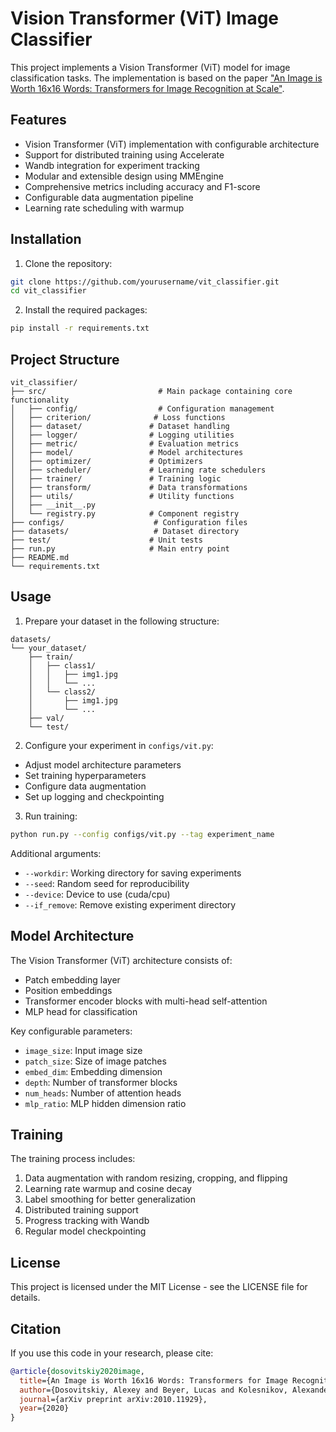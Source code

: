 # Vision Transformer (ViT) Image Classifier

This project implements a Vision Transformer (ViT) model for image classification tasks. The implementation is based on the paper ["An Image is Worth 16x16 Words: Transformers for Image Recognition at Scale"](https://arxiv.org/abs/2010.11929).

## Features

- Vision Transformer (ViT) implementation with configurable architecture
- Support for distributed training using Accelerate
- Wandb integration for experiment tracking
- Modular and extensible design using MMEngine
- Comprehensive metrics including accuracy and F1-score
- Configurable data augmentation pipeline
- Learning rate scheduling with warmup

## Installation

1. Clone the repository:
```bash
git clone https://github.com/yourusername/vit_classifier.git
cd vit_classifier
```

2. Install the required packages:
```bash
pip install -r requirements.txt
```

## Project Structure

```
vit_classifier/
├── src/                         # Main package containing core functionality
│   ├── config/                  # Configuration management
│   ├── criterion/              # Loss functions
│   ├── dataset/               # Dataset handling
│   ├── logger/                # Logging utilities
│   ├── metric/                # Evaluation metrics
│   ├── model/                 # Model architectures
│   ├── optimizer/             # Optimizers
│   ├── scheduler/             # Learning rate schedulers
│   ├── trainer/               # Training logic
│   ├── transform/             # Data transformations
│   ├── utils/                 # Utility functions
│   ├── __init__.py
│   └── registry.py            # Component registry
├── configs/                    # Configuration files
├── datasets/                   # Dataset directory
├── test/                      # Unit tests
├── run.py                     # Main entry point
├── README.md
└── requirements.txt
```

## Usage

1. Prepare your dataset in the following structure:
```
datasets/
└── your_dataset/
    ├── train/
    │   ├── class1/
    │   │   ├── img1.jpg
    │   │   └── ...
    │   └── class2/
    │       ├── img1.jpg
    │       └── ...
    ├── val/
    └── test/
```

2. Configure your experiment in `configs/vit.py`:
- Adjust model architecture parameters
- Set training hyperparameters
- Configure data augmentation
- Set up logging and checkpointing

3. Run training:
```bash
python run.py --config configs/vit.py --tag experiment_name
```

Additional arguments:
- `--workdir`: Working directory for saving experiments
- `--seed`: Random seed for reproducibility
- `--device`: Device to use (cuda/cpu)
- `--if_remove`: Remove existing experiment directory

## Model Architecture

The Vision Transformer (ViT) architecture consists of:
- Patch embedding layer
- Position embeddings
- Transformer encoder blocks with multi-head self-attention
- MLP head for classification

Key configurable parameters:
- `image_size`: Input image size
- `patch_size`: Size of image patches
- `embed_dim`: Embedding dimension
- `depth`: Number of transformer blocks
- `num_heads`: Number of attention heads
- `mlp_ratio`: MLP hidden dimension ratio

## Training

The training process includes:
1. Data augmentation with random resizing, cropping, and flipping
2. Learning rate warmup and cosine decay
3. Label smoothing for better generalization
4. Distributed training support
5. Progress tracking with Wandb
6. Regular model checkpointing

## License

This project is licensed under the MIT License - see the LICENSE file for details.

## Citation

If you use this code in your research, please cite:

```bibtex
@article{dosovitskiy2020image,
  title={An Image is Worth 16x16 Words: Transformers for Image Recognition at Scale},
  author={Dosovitskiy, Alexey and Beyer, Lucas and Kolesnikov, Alexander and Weissenborn, Dirk and Zhai, Xiaohua and Unterthiner, Thomas and Dehghani, Mostafa and Minderer, Matthias and Heigold, Georg and Gelly, Sylvain and others},
  journal={arXiv preprint arXiv:2010.11929},
  year={2020}
}
```
